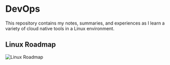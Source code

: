 # DevOps 
This repository contains my notes, summaries, and experiences as I learn a variety of cloud native tools in a Linux environment.

## Linux Roadmap

![Linux Roadmap](linux.svg)
